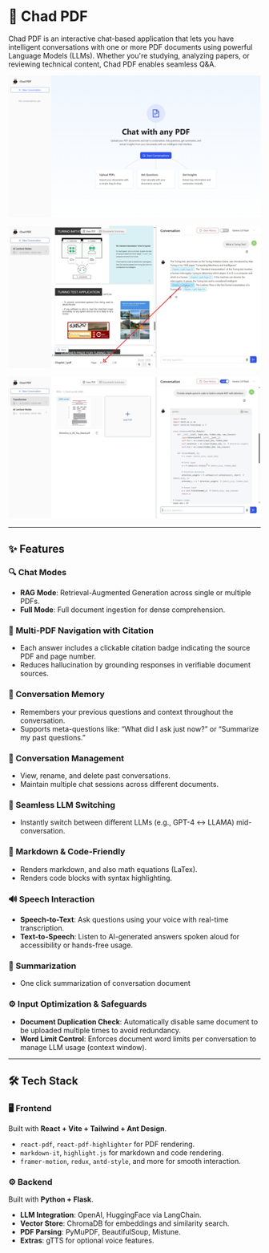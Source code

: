 # 🏀 Chad PDF

Chad PDF is an interactive chat-based application that lets you have intelligent conversations with one or more PDF documents using powerful Language Models (LLMs). Whether you're studying, analyzing papers, or reviewing technical content, Chad PDF enables seamless Q&A.

![Chad PDF](./home-page.png)

![Chad PDF](./navigate.png)

![Chad PDF](./demo.png)

---

## ✨ Features

### 🔍 Chat Modes

- **RAG Mode**: Retrieval-Augmented Generation across single or multiple PDFs.
- **Full Mode**: Full document ingestion for dense comprehension.

### 📘 Multi-PDF Navigation with Citation

- Each answer includes a clickable citation badge indicating the source PDF and page number.
- Reduces hallucination by grounding responses in verifiable document sources.

### 🧠 Conversation Memory

- Remembers your previous questions and context throughout the conversation.
- Supports meta-questions like: “What did I ask just now?” or “Summarize my past questions.”

### 📑 Conversation Management

- View, rename, and delete past conversations.
- Maintain multiple chat sessions across different documents.

### 🔁 Seamless LLM Switching

- Instantly switch between different LLMs (e.g., GPT-4 ↔ LLAMA) mid-conversation.

### 🧾 Markdown & Code-Friendly

- Renders markdown, and also math equations (LaTex).
- Renders code blocks with syntax highlighting.

### 🔊 Speech Interaction

- **Speech-to-Text**: Ask questions using your voice with real-time transcription.
- **Text-to-Speech**: Listen to AI-generated answers spoken aloud for accessibility or hands-free usage.

### 🧠 Summarization

- One click summarization of conversation document

### ⚙️ Input Optimization & Safeguards

- **Document Duplication Check**: Automatically disable same document to be uploaded multiple times to avoid redundancy.
- **Word Limit Control**: Enforces document word limits per conversation to manage LLM usage (context window).

---

## 🛠️ Tech Stack

### 🖥 Frontend

Built with **React + Vite + Tailwind + Ant Design**.

- `react-pdf`, `react-pdf-highlighter` for PDF rendering.
- `markdown-it`, `highlight.js` for markdown and code rendering.
- `framer-motion`, `redux`, `antd-style`, and more for smooth interaction.

### ⚙️ Backend

Built with **Python + Flask**.

- **LLM Integration**: OpenAI, HuggingFace via LangChain.
- **Vector Store**: ChromaDB for embeddings and similarity search.
- **PDF Parsing**: PyMuPDF, BeautifulSoup, Mistune.
- **Extras**: gTTS for optional voice features.
